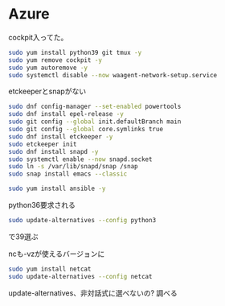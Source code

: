 

# Azure

cockpit入ってた。

```sh
sudo yum install python39 git tmux -y
sudo yum remove cockpit -y
sudo yum autoremove -y
sudo systemctl disable --now waagent-network-setup.service
```

etckeeperとsnapがない

```sh
sudo dnf config-manager --set-enabled powertools
sudo dnf install epel-release -y
sudo git config --global init.defaultBranch main
sudo git config --global core.symlinks true
sudo dnf install etckeeper -y
sudo etckeeper init
sudo dnf install snapd -y
sudo systemctl enable --now snapd.socket
sudo ln -s /var/lib/snapd/snap /snap
sudo snap install emacs --classic
```

```sh
sudo yum install ansible -y
```
python36要求される

```sh
sudo update-alternatives --config python3
```
で39選ぶ

ncも-vzが使えるバージョンに
```bash
sudo yum install netcat
sudo update-alternatives --config netcat
```

update-alternatives、非対話式に選べないの? 調べる
